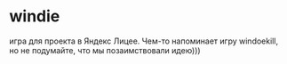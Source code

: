# windie
игра для проекта в Яндекс Лицее. Чем-то напоминает игру windoekill, но не подумайте, что мы позаимствовали идею)))
